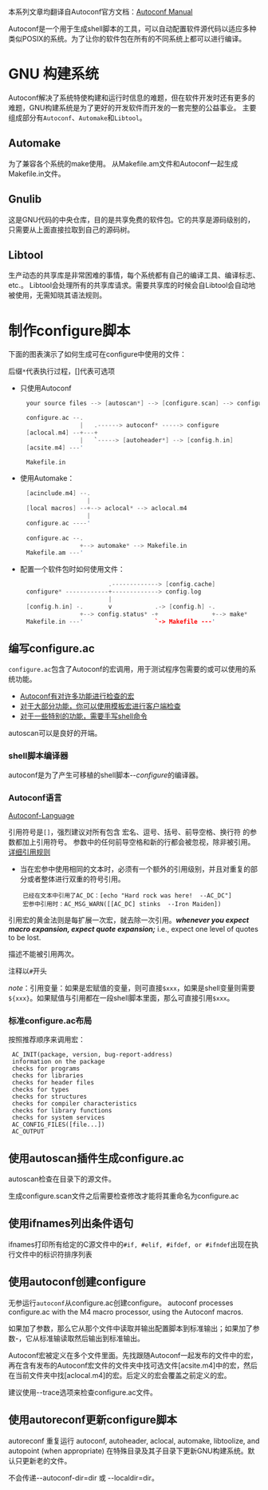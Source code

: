 本系列文章均翻译自Autoconf官方文档：[Autoconf Manual](https://www.gnu.org/software/autoconf/manual/autoconf.html)

Autoconf是一个用于生成shell脚本的工具，可以自动配置软件源代码以适应多种类似POSIX的系统。为了让你的软件包在所有的不同系统上都可以进行编译。

# GNU 构建系统
Autoconf解决了系统特使构建和运行时信息的难题，但在软件开发时还有更多的难题，GNU构建系统是为了更好的开发软件而开发的一套完整的公益事业。
主要组成部分有`Autoconf`、`Automake`和`Libtool`。

## Automake
为了兼容各个系统的make使用。
从Makefile.am文件和Autoconf一起生成Makefile.in文件。

## Gnulib

这是GNU代码的中央仓库，目的是共享免费的软件包。它的共享是源码级别的，只需要从上面直接拉取到自己的源码树。

## Libtool
生产动态的共享库是非常困难的事情，每个系统都有自己的编译工具、编译标志、etc.。
Libtool会处理所有的共享库请求。需要共享库的时候会自Libtool会自动地被使用，无需知晓其语法规则。

# 制作configure脚本

下面的图表演示了如何生成可在configure中使用的文件：

后缀`*`代表执行过程，[]代表可选项

- 只使用Autoconf
```c
     your source files --> [autoscan*] --> [configure.scan] --> configure.ac

     configure.ac --.
                    |   .------> autoconf* -----> configure
     [aclocal.m4] --+---+
                    |   `-----> [autoheader*] --> [config.h.in]
     [acsite.m4] ---'

     Makefile.in
```
- 使用Automake：
```c
     [acinclude.m4] --.
                      |
     [local macros] --+--> aclocal* --> aclocal.m4
                      |
     configure.ac ----'
     
     configure.ac --.
                    +--> automake* --> Makefile.in
     Makefile.am ---'
```
- 配置一个软件包时如何使用文件：
```c
                            .-------------> [config.cache]
     configure* ------------+-------------> config.log
                            |
     [config.h.in] -.       v            .-> [config.h] -.
                    +--> config.status* -+               +--> make*
     Makefile.in ---'                    `-> Makefile ---'
```

## 编写configure.ac
`configure.ac`包含了Autoconf的宏调用，用于测试程序包需要的或可以使用的系统功能。

- [Autoconf有对许多功能进行检查的宏](http://www.gnu.org/software/autoconf/manual/autoconf.html#Existing-Tests)
- [对于大部分功能，你可以使用模板宏进行客户端检查](http://www.gnu.org/software/autoconf/manual/autoconf.html#Writing-Tests)
- [对于一些特别的功能，需要手写shell命令](http://www.gnu.org/software/autoconf/manual/autoconf.html#Portable-Shell)

autoscan可以是良好的开端。

### shell脚本编译器

autoconf是为了产生可移植的shell脚本--*configure*的编译器。

### Autoconf语言
[Autoconf-Language](https://www.gnu.org/software/autoconf/manual/autoconf.html#Autoconf-Language)

引用符号是`[]`，强烈建议对所有包含 宏名、逗号、括号、前导空格、换行符 的参数都加上引用符号。
参数中的任何前导空格和新的行都会被忽视，除非被引用。
[详细引用规则](http://www.gnu.org/software/autoconf/manual/autoconf.html#Programming-in-M4)

- 当在宏参中使用相同的文本时，必须有一个额外的引用级别，并且对重复的部分或者整体进行双重的符号引用。
```
	已经在文本中引用了AC_DC：[echo "Hard rock was here!  --AC_DC"]
	宏参中引用时：AC_MSG_WARN([[AC_DC] stinks  --Iron Maiden])
```

引用宏的黄金法则是每扩展一次宏，就去除一次引用。***whenever you expect macro expansion, expect quote expansion;*** i.e., expect one level of quotes to be lost.

描述不能被引用两次。

注释以`#`开头

*note*：引用变量：如果是宏赋值的变量，则可直接`$xxx`，如果是shell变量则需要`${xxx}`。如果赋值与引用都在一段shell脚本里面，那么可直接引用`$xxx`。

### 标准configure.ac布局

按照推荐顺序来调用宏：

     AC_INIT(package, version, bug-report-address)
     information on the package
     checks for programs
     checks for libraries
     checks for header files
     checks for types
     checks for structures
     checks for compiler characteristics
     checks for library functions
     checks for system services
     AC_CONFIG_FILES([file...])
     AC_OUTPUT

## 使用autoscan插件生成configure.ac

autoscan检查在目录下的源文件。

生成configure.scan文件之后需要检查修改才能将其重命名为configure.ac

## 使用ifnames列出条件语句

ifnames打印所有给定的C源文件中的`#if, #elif, #ifdef, or #ifndef`出现在执行文件中的标识符排序列表

## 使用autoconf创建configure

无参运行`autoconf`从configure.ac创建configure。
 autoconf processes configure.ac with the M4 macro processor, using the Autoconf macros.

如果加了参数，那么它从那个文件中读取并输出配置脚本到标准输出；如果加了参数-，它从标准输读取然后输出到标准输出。

Autoconf宏被定义在多个文件里面。先找跟随Autoconf一起发布的文件中的宏，再在含有发布的Autoconf宏文件的文件夹中找可选文件[acsite.m4]中的宏，然后在当前文件夹中找[aclocal.m4]的宏。后定义的宏会覆盖之前定义的宏。

建议使用--trace选项来检查configure.ac文件。

## 使用autoreconf更新configure脚本

autoreconf 重复运行 autoconf, autoheader, aclocal, automake, libtoolize, and autopoint (when appropriate) 在特殊目录及其子目录下更新GNU构建系统。默认只更新老的文件。

不会传递--autoconf-dir=dir 或 --localdir=dir。